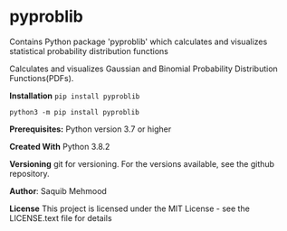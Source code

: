 # pyproblib
Contains Python package 'pyproblib' which calculates and visualizes statistical probability distribution functions


Calculates and visualizes Gaussian and Binomial Probability Distribution Functions(PDFs).

**Installation**
`pip install pyproblib`

`python3 -m pip install pyproblib`

**Prerequisites:**
Python version 3.7 or higher

**Created With**
Python 3.8.2

**Versioning** 
git for versioning. For the versions available, see the github repository.

**Author**: 
Saquib Mehmood

**License** 
This project is licensed under the MIT License - see the LICENSE.text file for details
